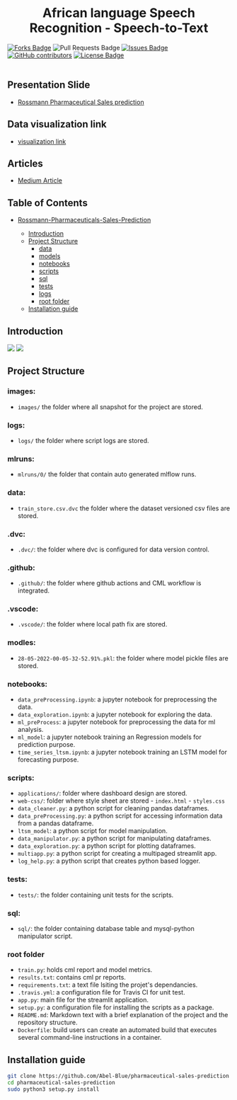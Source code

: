 <h1 align="center">African language Speech Recognition - Speech-to-Text </h1>
<div>
<a href="https://github.com/week4-SpeechRecognition/Speech-to-Text"><img src="https://img.shields.io/github/forks/week4-SpeechRecognition/Speech-to-Text" alt="Forks Badge"/></a>
<a "https://github.com/week4-SpeechRecognition/Speech-to-Text/pulls"><img src="https://img.shields.io/github/issues-pr/week4-SpeechRecognition/Speech-to-Text" alt="Pull Requests Badge"/></a>
<a href="https://github.com/week4-SpeechRecognition/Speech-to-Text/issues"><img src="https://img.shields.io/github/issues/week4-SpeechRecognition/Speech-to-Text" alt="Issues Badge"/></a>
<a href="https://github.com/week4-SpeechRecognition/Speech-to-Text/graphs/contributors"><img alt="GitHub contributors" src="https://img.shields.io/github/contributors/week4-SpeechRecognition/Speech-to-Text?color=2b9348"></a>
<a href="https://github.com/week4-SpeechRecognition/Speech-to-Text/blob/main/LICENCE"><img src="https://img.shields.io/github/license/week4-SpeechRecognition/Speech-to-Text?color=2b9348" alt="License Badge"/></a>
</div>
</br>

## Presentation Slide

- [Rossmann Pharmaceutical Sales prediction](https://www.canva.com/design/DAFBtdnLoKQ/hxJHGTgvoTwJMX9hXbbGVA/view?utm_content=DAFBtdnLoKQ&utm_campaign=designshare&utm_medium=link2&utm_source=sharebutton)

## Data visualization link
- [visualization link](https://share.streamlit.io/abel-blue/pharmaceutical-sales-prediction/main/app.py)

## Articles
- [Medium Article](https://medium.com/@Abel-Blue/pharmaceutical-sales-prediction-using-a-deep-learning-model-92d7d1e9626b)

## Table of Contents

* [Rossmann-Pharmaceuticals-Sales-Prediction](#pharmaceutical-sales-prediction)

  - [Introduction](##Introduction)
  - [Project Structure](#project-structure)
    * [data](#data)
    * [models](#models)
    * [notebooks](#notebooks)
    * [scripts](#scripts)
    * [sql](#sql)
    * [tests](#tests)
    * [logs](#logs)
    * [root folder](#root-folder)
  - [Installation guide](#installation-guide)

## Introduction

<img src="images/slide/3.png" name="">
<img src="images/slide/4.png" name="">

## Project Structure

### images:

- `images/` the folder where all snapshot for the project are stored.

### logs:

- `logs/` the folder where script logs are stored.

### mlruns:
- `mlruns/0/` the folder that contain auto generated mlflow runs.
### data:

 - `train_store.csv.dvc` the folder where the dataset versioned csv files are stored.

### .dvc:
- `.dvc/`: the folder where dvc is configured for data version control.

### .github:

- `.github/`: the folder where github actions and CML workflow is integrated.

### .vscode:

- `.vscode/`: the folder where local path fix are stored.
### modles:
- `28-05-2022-00-05-32-52.91%.pkl`: the folder where model pickle files are stored.

### notebooks:

- `data_preProcessing.ipynb`: a jupyter notebook for preprocessing the data.
- `data_exploration.ipynb`: a jupyter notebook for exploring the data.
- `ml_preProcess`: a jupyter notebook for preprocessing the data for ml analysis.
- `ml_model`: a jupyter notebook training an Regression models for prediction purpose.
- `time_series_ltsm.ipynb`: a jupyter notebook training an LSTM model for forecasting purpose.

###  scripts:

- `applications/`: folder where dashboard design are stored.
- `web-css/`: folder where style sheet are stored
      - `index.html`
      - `styles.css`
- `data_cleaner.py`: a python script for cleaning pandas dataframes.
- `data_preProcessing.py`:  a python script for accessing information data from a pandas dataframe.
- `ltsm_model`: a python script for model manipulation.
- `data_manipulator.py`: a python script for manipulating dataframes.
- `data_exploration.py`: a python script for plotting dataframes.
- `multiapp.py`: a python script for creating a multipaged streamlit app.
- `log_help.py`: a python script that creates python based logger.
### tests:

- `tests/`: the folder containing unit tests for the scripts.

### sql:

- `sql/`: the folder containing database table and mysql-python manipulator script.
### root folder

- `train.py`: holds cml report and model metrics.
- `results.txt`: contains cml pr reports.
- `requirements.txt`: a text file lsiting the projet's dependancies.
- `.travis.yml`: a configuration file for Travis CI for unit test.
- `app.py`: main file for the streamlit application.
- `setup.py`: a configuration file for installing the scripts as a package.
- `README.md`: Markdown text with a brief explanation of the project and the repository structure.
- `Dockerfile`: build users can create an automated build that executes several command-line instructions in a container.

## Installation guide

```bash
git clone https://github.com/Abel-Blue/pharmaceutical-sales-prediction
cd pharmaceutical-sales-prediction
sudo python3 setup.py install
```
